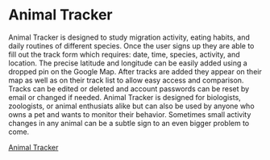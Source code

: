 # Animal Tracker

Animal Tracker is designed to study migration activity, eating habits, and daily routines of different species. Once the user signs up they are able to fill out the track form which requires: date, time, species, activity, and location. The precise latitude and longitude can be easily added using a dropped pin on the Google Map. After tracks are added they appear on their map as well as on their track list to allow easy access and comparison. Tracks can be edited or deleted and account passwords can be reset by email or changed if needed. Animal Tracker is designed for biologists, zoologists, or animal enthusiats alike but can also be used by anyone who owns a pet and wants to monitor their behavior. Sometimes small activity changes in any animal can be a subtle sign to an even bigger problem to come.

[Animal Tracker](https://animaltrack.herokuapp.com/)
